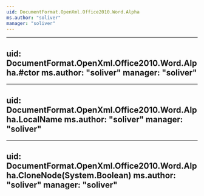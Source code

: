 ```yaml
---
uid: DocumentFormat.OpenXml.Office2010.Word.Alpha
ms.author: "soliver"
manager: "soliver"
---
```


---
uid: DocumentFormat.OpenXml.Office2010.Word.Alpha.#ctor
ms.author: "soliver"
manager: "soliver"
---

---
uid: DocumentFormat.OpenXml.Office2010.Word.Alpha.LocalName
ms.author: "soliver"
manager: "soliver"
---

---
uid: DocumentFormat.OpenXml.Office2010.Word.Alpha.CloneNode(System.Boolean)
ms.author: "soliver"
manager: "soliver"
---
